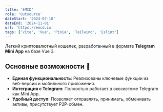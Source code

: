 ```yaml
---
title: 'EMCD'
role: 'Outsource'
dateStart: '2024-07-18'
dateEnd: '2024-11-01'
url: 'https://emcd.io'
tags: ['Vite', 'Vue', 'Pinia', 'Tailwind', 'Eslint']
---
```


Легкий криптовалютный кошелек, разработанный в формате **Telegram Mini App** на базе Vue 3.

## Основные возможности 🚀

- **Единая функциональность**: Реализованы ключевые функции из веб-версии и мобильного приложения.
- **Интеграция с Telegram**: Полностью работает в экосистеме Telegram как Mini App.
- **Удобный доступ**: Позволяет отправлять, принимать, обменивать активы, присутствует P2P-обмен.
